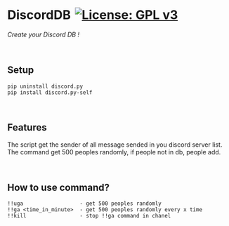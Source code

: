 # DiscordDB [![License: GPL v3](https://img.shields.io/badge/License-GPLv3-blue.svg)](https://www.gnu.org/licenses/gpl-3.0)

*Create your Discord DB !*

<br>

## Setup
```
pip uninstall discord.py
pip install discord.py-self
```

<br>

## Features

The script get the sender of all message sended in you discord server list. <br>
The command get 500 peoples randomly, if people not in db, people add.

<br>

## How to use command?
```
!!uga                  - get 500 peoples randomly 
!!ga <time_in_minute>  - get 500 peoples randomly every x time
!!kill                 - stop !!ga command in chanel 
```
